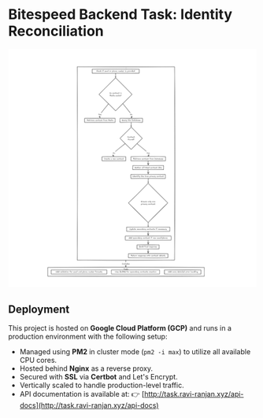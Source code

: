 # Bitespeed Backend Task: Identity Reconciliation

![alt text](image.png)

## Deployment

This project is hosted on **Google Cloud Platform (GCP)** and runs in a production environment with the following setup:

- Managed using **PM2** in cluster mode (`pm2 -i max`) to utilize all available CPU cores.
- Hosted behind **Nginx** as a reverse proxy.
- Secured with **SSL** via **Certbot** and Let's Encrypt.
- Vertically scaled to handle production-level traffic.
- API documentation is available at:
  👉 [http://task.ravi-ranjan.xyz/api-docs](http://task.ravi-ranjan.xyz/api-docs)
